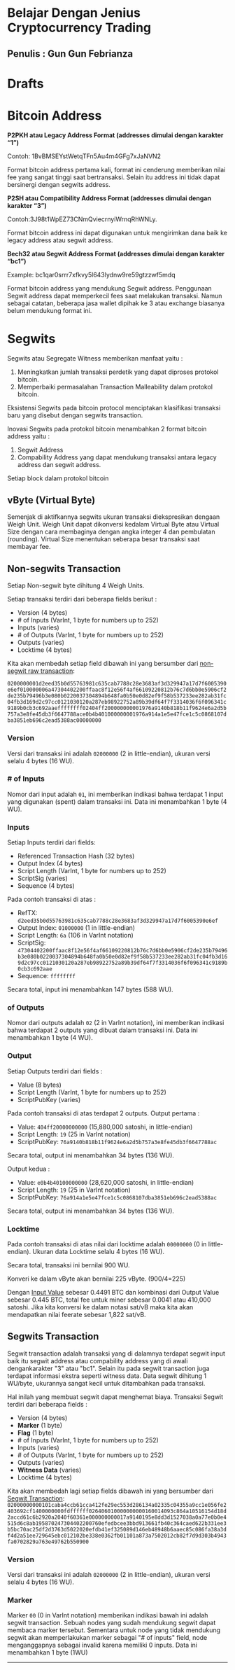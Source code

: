 # Belajar Dengan Jenius Cryptocurrency Trading

## Penulis : Gun Gun Febrianza

# Drafts

# Bitcoin Address

**P2PKH atau Legacy Address Format (addresses dimulai dengan karakter “1”)**

Contoh: 1BvBMSEYstWetqTFn5Au4m4GFg7xJaNVN2

Format bitcoin address pertama kali, format ini cenderung memberikan nilai fee yang sangat tinggi saat bertransaksi. Selain itu address ini tidak dapat bersinergi dengan segwits address.

**P2SH atau Compatibility Address Format (addresses dimulai dengan karakter “3”)**

Contoh:3J98t1WpEZ73CNmQviecrnyiWrnqRhWNLy.

Format bitcoin address ini dapat digunakan untuk mengirimkan dana baik ke legacy address atau segwit address. 

**Bech32 atau Segwit Address Format (addresses dimulai dengan karakter “bc1”)**

Example: bc1qar0srrr7xfkvy5l643lydnw9re59gtzzwf5mdq

Format bitcoin address yang mendukung Segwit address. Penggunaan Segwit address dapat memperkecil fees saat melakukan transaksi. Namun sebagai catatan, beberapa jasa wallet dipihak ke 3 atau exchange biasanya belum mendukung format ini.

# Segwits

Segwits atau Segregate Witness memberikan manfaat yaitu :

1. Meningkatkan jumlah transaksi perdetik yang dapat diproses protokol bitcoin.
2. Memperbaiki permasalahan Transaction Malleability dalam protokol bitcoin. 

Eksistensi Segwits pada bitcoin protocol menciptakan klasifikasi transaksi baru yang disebut dengan segwits transaction. 

Inovasi Segwits pada protokol bitcoin menambahkan 2 format bitcoin address yaitu :

1. Segwit Address
2. Compability Address yang dapat mendukung transaksi antara legacy address dan segwit address.

Setiap block dalam protokol bitcoin 

## vByte (Virtual Byte)

Semenjak di aktifkannya segwits ukuran transaksi diekspresikan dengaan Weigh Unit. Weigh Unit dapat dikonversi kedalam Virtual Byte atau Virtual Size dengan cara membaginya dengan angka integer 4 dan pembulatan (rounding). Virtual Size menentukan seberapa besar transaksi saat membayar fee.

## Non-segwits Transaction

Setiap Non-segwit byte dihitung 4 Weigh Units.

Setiap transaksi terdiri dari beberapa fields berikut :

- Version (4 bytes)
- \# of Inputs (VarInt, 1 byte for numbers up to 252)
- Inputs (varies)
- \# of Outputs (VarInt, 1 byte for numbers up to 252)
- Outputs (varies)
- Locktime (4 bytes)

Kita akan membedah setiap field dibawah ini yang bersumber dari [non-segwit raw transaction](https://blockstream.info/tx/791bd9b3bda632ee1757de37db8939b0287ece4753f3077b9a5f5c7e28545967): 

`0200000001d2eed35b0d55763981c635cab7788c28e3683af3d329947a17d7f6005390e6ef010000006a47304402200ffaac8f12e56f4af66109220812b76c7d6bb0e5906cf2de235b79496b3e080b0220037304894b648fa0b50e0d82ef9f58b537233ee282ab31fc04fb3d169d2c97cc0121030120a287eb98922752a89b39df64f7f3314036f6f096341c9189b0cb3c692aaeffffffff02404ff200000000001976a9140b818b11f9624e6a2d5b757a3e8fe45db3f6647788ace0b4b401000000001976a914a1e5e47fce1c5c0868107dba3851eb696c2ead5388ac00000000`

### Version

Versi dari transaksi ini adalah `02000000` (2 in little-endian), ukuran versi selalu 4 bytes (16 WU).

### # of Inputs

Nomor dari input adalah `01`, ini memberikan indikasi bahwa terdapat 1 input yang digunakan (spent) dalam transaksi ini. Data ini menambahkan 1 byte (4 WU).

### Inputs

Setiap Inputs terdiri dari fields:

- Referenced Transaction Hash (32 bytes)
- Output Index (4 bytes)
- Script Length (VarInt, 1 byte for numbers up to 252)
- ScriptSig (varies)
- Sequence (4 bytes)

Pada contoh transaksi di atas :

- RefTX: `d2eed35b0d55763981c635cab7788c28e3683af3d329947a17d7f6005390e6ef`
- Output Index: `01000000` (1 in little-endian)
- Script Length: `6a` (106 in VarInt notation)
- ScriptSig: `47304402200ffaac8f12e56f4af66109220812b76c7d6bb0e5906cf2de235b79496b3e080b0220037304894b648fa0b50e0d82ef9f58b537233ee282ab31fc04fb3d169d2c97cc0121030120a287eb98922752a89b39df64f7f3314036f6f096341c9189b0cb3c692aae`
- Sequence: `ffffffff`

Secara total, input ini menambahkan 147 bytes (588 WU).

### of Outputs

Nomor dari outputs adalah `02` (2 in VarInt notation), ini memberikan indikasi bahwa terdapat 2 outputs yang dibuat dalam transaksi ini. Data ini menambahkan 1 byte (4 WU).

### Output

Setiap Outputs terdiri dari fields :

- Value (8 bytes)
- Script Length (VarInt, 1 byte for numbers up to 252)
- ScriptPubKey (varies)

Pada contoh transaksi di atas terdapat 2 outputs. Output pertama :

- Value: `404ff20000000000` (15,880,000 satoshi, in little-endian)
- Script Length: `19` (25 in VarInt notation)
- ScriptPubKey: `76a9140b818b11f9624e6a2d5b757a3e8fe45db3f6647788ac`

Secara total, output ini menambahkan 34 bytes (136 WU).

Output kedua :

- Value: `e0b4b40100000000` (28,620,000 satoshi, in little-endian)
- Script Length: `19` (25 in VarInt notation)
- ScriptPubKey: `76a914a1e5e47fce1c5c0868107dba3851eb696c2ead5388ac`

Secara total, output ini menambahkan 34 bytes (136 WU).

### Locktime

Pada contoh transaksi di atas nilai dari locktime adalah `00000000` (0 in little-endian). Ukuran data Locktime selalu 4 bytes (16 WU).

Secara total, transaksi ini bernilai 900 WU. 

Konveri ke dalam vByte akan bernilai 225 vByte. (900/4=225)

Dengan [Input Value](https://blockstream.info/tx/efe6905300f6d7177a9429d3f33a68e3288c78b7ca35c6813976550d5bd3eed2?output:1) sebesar 0.4491 BTC dan kombinasi dari Output Value sebesar 0.445 BTC, total fee untuk miner sebesar 0.0041 atau 410,000 satoshi. Jika kita konversi ke dalam notasi sat/vB maka kita akan mendapatkan nilai feerate sebesar 1,822 sat/vB. 

## Segwits Transaction

Segwit transaction adalah transaksi yang di dalamnya terdapat segwit input baik itu segwit address atau compability address yang di awali dengankarakter "3" atau "bc1". Selain itu pada segwit transaction juga terdapat informasi ekstra seperti witness data. Data segwit dihitung 1 WU/byte, ukurannya sangat kecil untuk ditambahkan pada transaksi.

Hal inilah yang membuat segwit dapat menghemat biaya. Transaksi Segwit terdiri dari beberapa fields :

- Version (4 bytes)
- **Marker** (1 byte)
- **Flag** (1 byte)
- \# of Inputs (VarInt, 1 byte for numbers up to 252)
- Inputs (varies)
- \# of Outputs (VarInt, 1 byte for numbers up to 252)
- Outputs (varies)
- **Witness Data** (varies)
- Locktime (4 bytes)

Kita akan membedah lagi setiap fields dibawah ini yang bersumber dari  [Segwit Transaction](https://blockstream.info/tx/3d0acedc2f5787d2fbefa85e72ef6aac0465e78e4d3f05ae5f813488420bde38): ` 02000000000101caba4ccb61cca412fe29ec553d286134a02335c04355a9cc1e056fe2403692cf1400000000fdffffff026406010000000000160014093c864a10516154d18d2accd61c6b2920a2040f60361e000000000017a9140195e8dd3d1527038a0a77e0b0e4515d6c8ab195870247304402200760efedbcee3bbd913661fb40c364caed622b331ee3b5bc70ac25df2d3763d5022020efdb41ef325089d146eb48948b6aaec85c086fa38a3df4d2a51ee729645ebc012102be338e0362fb01101a873a7502012cb82f7d9d303b4943fa0702829a763e49762b550900` 

### Version

Versi dari transaksi ini adalah `02000000` (2 in little-endian), ukuran versi selalu 4 bytes (16 WU).

### Marker

Marker `00` (0 in VarInt notation) memberikan indikasi bawah ini adalah segwit transaction. Sebuah nodes yang sudah mendukung segwit dapat membaca marker tersebut. Sementara untuk node yang tidak mendukung segwit akan memperlakukan marker sebagai "# of inputs" field, node menganggapnya sebagai invalid karena memiliki 0 inputs. Data ini menambahkan 1 byte (1WU)



---------------------

